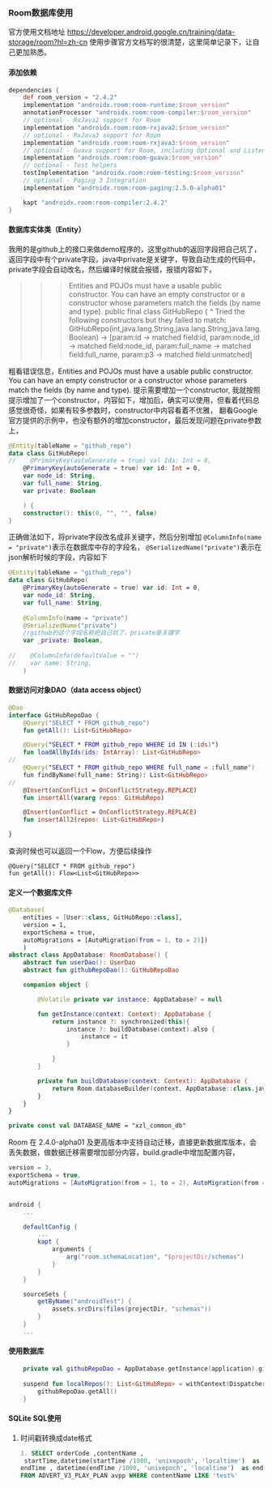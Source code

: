 ### Room数据库使用

官方使用文档地址 https://developer.android.google.cn/training/data-storage/room?hl=zh-cn
使用步骤官方文档写的很清楚，这里简单记录下，让自己更加熟悉。

#### 添加依赖

```gradle
dependencies {
    def room_version = "2.4.2"
    implementation "androidx.room:room-runtime:$room_version"
    annotationProcessor "androidx.room:room-compiler:$room_version"
    // optional - RxJava2 support for Room
    implementation "androidx.room:room-rxjava2:$room_version"
    // optional - RxJava3 support for Room
    implementation "androidx.room:room-rxjava3:$room_version"
    // optional - Guava support for Room, including Optional and ListenableFuture
    implementation "androidx.room:room-guava:$room_version"
    // optional - Test helpers
    testImplementation "androidx.room:room-testing:$room_version"
    // optional - Paging 3 Integration
    implementation "androidx.room:room-paging:2.5.0-alpha01"

    kapt "androidx.room:room-compiler:2.4.2"
}
```

#### 数据库实体类（Entity）

我用的是github上的接口来做demo程序的，这里github的返回字段把自己坑了，返回字段中有个private字段，java中private是关键字，导致自动生成的代码中，private字段会自动改名，然后编译时候就会报错，报错内容如下，

>>> Entities and POJOs must have a usable public constructor. You can have an empty constructor or a constructor whose parameters match the fields (by name and type).
>>> public final class GitHubRepo {
>>> ^
>>> Tried the following constructors but they failed to match:
>>> GitHubRepo(int,java.lang.String,java.lang.String,java.lang.Boolean) -> [param:id -> matched field:id, param:node_id -> matched field:node_id, param:full_name -> matched field:full_name, param:p3 -> matched field:unmatched]
>>>
>>

粗看错误信息，Entities and POJOs must have a usable public constructor. You can have an empty constructor or a constructor whose parameters match the fields (by name and type).
提示需要增加一个constructor, 我就按照提示增加了一个constructor，内容如下，增加后，确实可以使用，但看着代码总感觉很奇怪，如果有较多参数时，constructor中内容看着不优雅， 翻看Google官方提供的示例中，也没有额外的增加constructor，最后发现问题在private参数上，

```kotlin
@Entity(tableName = "github_repo")
data class GitHubRepo(
//    @PrimaryKey(autoGenerate = true) val Ida: Int = 0,
    @PrimaryKey(autoGenerate = true) var id: Int = 0,
    var node_id: String,
    var full_name: String,
    var private: Boolean

    ) {
    constructor(): this(0, "", "", false)
}
```

正确做法如下，将private字段改名成非关键字，然后分别增加 ``@ColumnInfo(name = "private")``表示在数据库中存的字段名，
   ``@SerializedName("private")``表示在json解析时候的字段，内容如下

```kotlin
@Entity(tableName = "github_repo")
data class GitHubRepo(
    @PrimaryKey(autoGenerate = true) var id: Int = 0,
    var node_id: String,
    var full_name: String,
  
    @ColumnInfo(name = "private")
    @SerializedName("private")
    //github的这个字段名称把自己坑了，private是关键字
    var _private: Boolean,
  
//    @ColumnInfo(defaultValue = "")
//    var name: String,
    )
```

#### 数据访问对象DAO（data access object）

```kotlin
@Dao
interface GitHubRepoDao {
    @Query("SELECT * FROM github_repo")
    fun getAll(): List<GitHubRepo>

    @Query("SELECT * FROM github_repo WHERE id IN (:ids)")
    fun loadAllByIds(ids: IntArray): List<GitHubRepo>
//
    @Query("SELECT * FROM github_repo WHERE full_name = :full_name")
    fun findByName(full_name: String): List<GitHubRepo>
//
    @Insert(onConflict = OnConflictStrategy.REPLACE)
    fun insertAll(vararg repos: GitHubRepo)

    @Insert(onConflict = OnConflictStrategy.REPLACE)
    fun insertAll2(repos: List<GitHubRepo>)

}
```

查询时候也可以返回一个Flow，方便后续操作

```
@Query("SELECT * FROM github_repo")
fun getAll(): Flow<List<GitHubRepo>>
```

#### 定义一个数据库文件

```kotlin
@Database(
    entities = [User::class, GitHubRepo::class],
    version = 1,
    exportSchema = true,
    autoMigrations = [AutoMigration(from = 1, to = 2)])
    )
abstract class AppDatabase: RoomDatabase() {
    abstract fun userDao(): UserDao
    abstract fun githubRepoDao(): GitHubRepoDao

    companion object {

        @Volatile private var instance: AppDatabase? = null

        fun getInstance(context: Context): AppDatabase {
            return instance ?: synchronized(this){
                instance ?: buildDatabase(context).also {
                    instance = it
                }

            }
        }

        private fun buildDatabase(context: Context): AppDatabase {
            return Room.databaseBuilder(context, AppDatabase::class.java, DATABASE_NAME).build()
        }
    }
}

private const val DATABASE_NAME = "xzl_common_db"
```

Room 在 2.4.0-alpha01 及更高版本中支持自动迁移，直接更新数据库版本，会丢失数据，做数据迁移需要增加部分内容，build.gradle中增加配置内容，

```gradle
version = 3,
exportSchema = true,
autoMigrations = [AutoMigration(from = 1, to = 2), AutoMigration(from = 2, to = 3)]


android {
    ...

    defaultConfig {
        ...
        kapt {
            arguments {
                arg("room.schemaLocation", "$projectDir/schemas")
            }
        }
    }

    sourceSets {
        getByName("androidTest") {
            assets.srcDirs(files(projectDir, "schemas"))
        }
    }
    ...
```

#### 使用数据库

```kotlin
    private val githubRepoDao = AppDatabase.getInstance(application).githubRepoDao()
  
    suspend fun localRepos(): List<GitHubRepo> = withContext(Dispatchers.IO) {
        githubRepoDao.getAll()
    }
```


#### SQLite SQL使用

1. 时间戳转换成date格式

   ```sql
   1. SELECT orderCode ,contentName ,
    startTime,datetime(startTime /1000, 'unixepoch', 'localtime')  as start_date , 
   endTime , datetime(endTime /1000, 'unixepoch', 'localtime')  as end_date 
   FROM ADVERT_V3_PLAY_PLAN avpp WHERE contentName LIKE 'test%'
   ```
